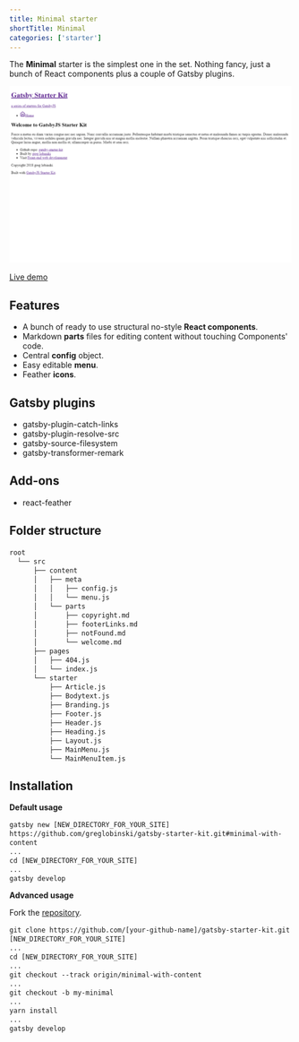 ```yaml
---
title: Minimal starter
shortTitle: Minimal
categories: ['starter']
---
```


The **Minimal** starter is the simplest one in the set. Nothing fancy, just a bunch of React components plus a couple of Gatsby plugins.

![gatsby-starter-kit-minimal](./gatsby-starter-kit-minimal.png)

<a class="demoLink" target="_blank"  href="https://gatsby-starter-kit-minimal.netlify.com">Live demo</a>

## Features

- A bunch of ready to use structural no-style **React components**.
- Markdown **parts** files for editing content without touching Components' code.
- Central **config** object.
- Easy editable **menu**.
- Feather **icons**.

## Gatsby plugins

- gatsby-plugin-catch-links
- gatsby-plugin-resolve-src
- gatsby-source-filesystem
- gatsby-transformer-remark

## Add-ons

- react-feather

## Folder structure

```
root
  └── src
      ├── content
      │   ├── meta
      │   │   ├── config.js
      │   │   └── menu.js
      │   └── parts
      │       ├── copyright.md
      │       ├── footerLinks.md
      │       ├── notFound.md
      │       └── welcome.md
      ├── pages
      │   ├── 404.js
      │   └── index.js
      └── starter
          ├── Article.js
          ├── Bodytext.js
          ├── Branding.js
          ├── Footer.js
          ├── Header.js
          ├── Heading.js
          ├── Layout.js
          ├── MainMenu.js
          └── MainMenuItem.js
```

## Installation

**Default usage**

```shell
gatsby new [NEW_DIRECTORY_FOR_YOUR_SITE] https://github.com/greglobinski/gatsby-starter-kit.git#minimal-with-content
...
cd [NEW_DIRECTORY_FOR_YOUR_SITE]
...
gatsby develop
```

**Advanced usage**

Fork the [repository](https://github.com/greglobinski/gatsby-starter-kit).

```shell
git clone https://github.com/[your-github-name]/gatsby-starter-kit.git [NEW_DIRECTORY_FOR_YOUR_SITE]
...
cd [NEW_DIRECTORY_FOR_YOUR_SITE]
...
git checkout --track origin/minimal-with-content
...
git checkout -b my-minimal
...
yarn install
...
gatsby develop
```
